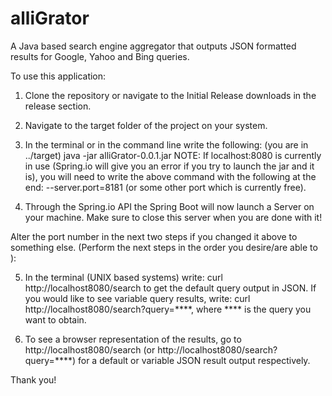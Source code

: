 # alliGrator
A Java based search engine aggregator that outputs JSON formatted results for Google, Yahoo and Bing queries.

To use this application:

1. Clone the repository or navigate to the Initial Release downloads in the release section.

2. Navigate to the target folder of the project on your system.

3. In the terminal or in the command line write the following: (you are in ../target) java -jar alliGrator-0.0.1.jar
NOTE: If localhost:8080 is currently in use (Spring.io will give you an error if you try to launch the jar and it is), you will need to write the above command with the following at the end: --server.port=8181 (or some other port which is currently free).

4. Through the Spring.io API the Spring Boot will now launch a Server on your machine. Make sure to close this server when
you are done with it!


Alter the port number in the next two steps if you changed it above to something else.
(Perform the next steps in the order you desire/are able to ):

5. In the terminal (UNIX based systems) write: curl http://localhost8080/search to get the default query output in JSON.
If you would like to see variable query results, write: curl http://localhost8080/search?query=****, where **** is the query
you want to obtain.

6. To see a browser representation of the results, go to http://localhost8080/search (or http://localhost8080/search?query=****)
for a default or variable JSON result output respectively.

Thank you!
